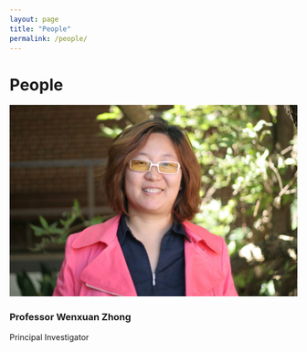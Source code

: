 ```yaml
---
layout: page
title: "People"
permalink: /people/
---
```


# People

<div class="team-member">
  <img src="/assets/Wenxuan_Zhong.jpeg" alt="Wenxuan_Zhong">
  <div>
    <h3>Professor Wenxuan Zhong</h3>
    <p>Principal Investigator</p>
  </div>
</div>

